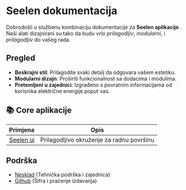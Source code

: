 # **Seelen dokumentacija**

Dobrodošli u službenu kombinaciju dokumentacije za **Seelen aplikacije**.\
Naši alati dizajnirani su tako da budu _vrlo prilagodljiv_, _modularni_, i
_prilagodljiv_ do vašeg rada.

## Pregled

- **Beskrajni stil**: Prilagodite svaki detalj da odgovara vašem estetiku.
- **Modularni dizajn**: Proširiti funkcionalnost sa dodacima i modulima.
- **Pretemljeni u zajednici**: Izgrađeno s povratnim informacijama od korisnika
  električne energije poput vas.

## **📚 Core aplikacije**

| Primjena                     | Opis                                      |
| ---------------------------- | ----------------------------------------- |
| [Seelen ui](/apps/seelen-ui) | Prilagodljivo okruženje za radnu površinu |

## Podrška

- [Nesklad](https://discord.gg/ABfASx5ZAJ) (Tehnička podrška i zajednica)
- [Github](https://github.com/Seelen-Inc) (Šifra i praćenje izdavanja)
